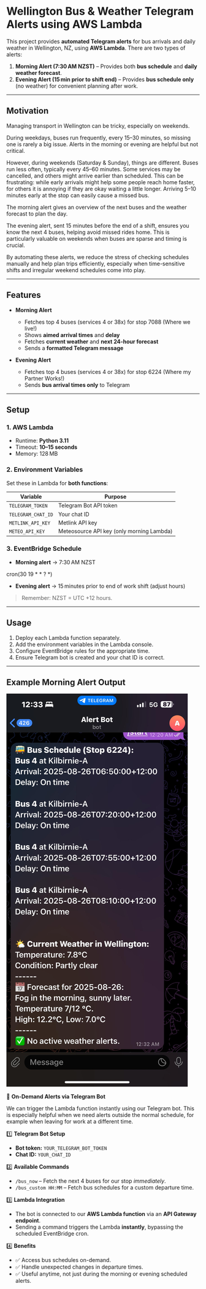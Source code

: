 # Wellington Bus & Weather Telegram Alerts using AWS Lambda

This project provides **automated Telegram alerts** for bus arrivals and daily weather in Wellington, NZ, using **AWS Lambda**. There are two types of alerts:

1. **Morning Alert (7:30 AM NZST)** – Provides both **bus schedule** and **daily weather forecast**.  
2. **Evening Alert (15 min prior to shift end)** – Provides **bus schedule only** (no weather) for convenient planning after work.

---

## Motivation

Managing transport in Wellington can be tricky, especially on weekends.

During weekdays, buses run frequently, every 15–30 minutes, so missing one is rarely a big issue. Alerts in the morning or evening are helpful but not critical.

However, during weekends (Saturday & Sunday), things are different. Buses run less often, typically every 45–60 minutes. Some services may be cancelled, and others might arrive earlier than scheduled. This can be frustrating: while early arrivals might help some people reach home faster, for others it is annoying if they are okay waiting a little longer. Arriving 5–10 minutes early at the stop can easily cause a missed bus.

The morning alert gives an overview of the next buses and the weather forecast to plan the day.

The evening alert, sent 15 minutes before the end of a shift, ensures you know the next 4 buses, helping avoid missed rides home. This is particularly valuable on weekends when buses are sparse and timing is crucial.

By automating these alerts, we reduce the stress of checking schedules manually and help plan trips efficiently, especially when time-sensitive shifts and irregular weekend schedules come into play.


---

## Features

- **Morning Alert**  
  - Fetches top 4 buses (services 4 or 38x) for stop 7088  (Where we live!)  
  - Shows **aimed arrival times** and **delay**  
  - Fetches **current weather** and **next 24-hour forecast**  
  - Sends a **formatted Telegram message**

- **Evening Alert**  
  - Fetches top 4 buses (services 4 or 38x) for stop 6224 (Where my Partner Works!)  
  - Sends **bus arrival times only** to Telegram

---

## Setup

### 1. AWS Lambda

- Runtime: **Python 3.11**
- Timeout: **10–15 seconds**
- Memory: 128 MB

### 2. Environment Variables

Set these in Lambda for **both functions**:

| Variable            | Purpose                           |
|--------------------|----------------------------------|
| `TELEGRAM_TOKEN`     | Telegram Bot API token            |
| `TELEGRAM_CHAT_ID`   | Your chat ID                     |
| `METLINK_API_KEY`    | Metlink API key                  |
| `METEO_API_KEY`      | Meteosource API key (only morning Lambda) |

### 3. EventBridge Schedule

- **Morning alert** → 7:30 AM NZST  

cron(30 19 * * ? *)

- **Evening alert** → 15 minutes prior to end of work shift (adjust hours)  

> Remember: NZST = UTC +12 hours.

---

## Usage

1. Deploy each Lambda function separately.
2. Add the environment variables in the Lambda console.
3. Configure EventBridge rules for the appropriate time.
4. Ensure Telegram bot is created and your chat ID is correct.

---

## Example Morning Alert Output
 ![Example](image.jpeg)


🚀 **On-Demand Alerts via Telegram Bot**

We can trigger the Lambda function instantly using our Telegram bot. This is especially helpful when we need alerts outside the normal schedule, for example when leaving for work at a different time.

1️⃣ **Telegram Bot Setup**  
   - **Bot token:** `YOUR_TELEGRAM_BOT_TOKEN`  
   - **Chat ID:** `YOUR_CHAT_ID`  

2️⃣ **Available Commands**  
   - `/bus_now` – Fetch the next 4 buses for our stop *immediately*.  
   - `/bus_custom HH:MM` – Fetch bus schedules for a custom departure time.

3️⃣ **Lambda Integration**  
   - The bot is connected to our **AWS Lambda function** via an **API Gateway endpoint**.  
   - Sending a command triggers the Lambda **instantly**, bypassing the scheduled EventBridge cron.

4️⃣ **Benefits**  
   - ✅ Access bus schedules on-demand.  
   - ✅ Handle unexpected changes in departure times.  
   - ✅ Useful anytime, not just during the morning or evening scheduled alerts.
